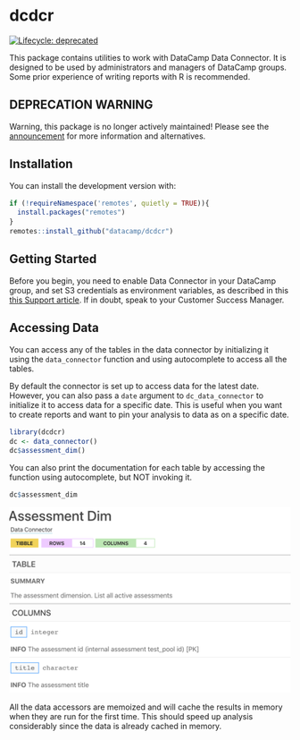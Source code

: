 
<!-- README.md is generated from README.Rmd. Please edit that file -->

# dcdcr

<!-- badges: start -->

[![Lifecycle:
deprecated](https://img.shields.io/badge/lifecycle-deprecated-orange.svg)](https://lifecycle.r-lib.org/articles/stages.html#deprecated)
<!-- badges: end -->

This package contains utilities to work with DataCamp Data Connector. It
is designed to be used by administrators and managers of DataCamp
groups. Some prior experience of writing reports with R is recommended.

## DEPRECATION WARNING

Warning, this package is no longer actively maintained! Please see the
[announcement](https://enterprise-docs.datacamp.com/data-connector/data-connector-faq/deprecating-dcdcpy-and-dcdcr)
for more information and alternatives.

## Installation

You can install the development version with:

``` r
if (!requireNamespace('remotes', quietly = TRUE)){
  install.packages("remotes")
}
remotes::install_github("datacamp/dcdcr")
```

## Getting Started

Before you begin, you need to enable Data Connector in your DataCamp
group, and set S3 credentials as environment variables, as described in
this [this Support
article](https://support.datacamp.com/hc/en-us/articles/4405070893591-DataCamp-Data-Connector-A-Step-by-Step-Configuration-Guide-for-Automated-Data-Exports).
If in doubt, speak to your Customer Success Manager.

## Accessing Data

You can access any of the tables in the data connector by initializing
it using the `data_connector` function and using autocomplete to access
all the tables.

By default the connector is set up to access data for the latest date.
However, you can also pass a `date` argument to `dc_data_connector` to
initialize it to access data for a specific date. This is useful when
you want to create reports and want to pin your analysis to data as on a
specific date.

``` r
library(dcdcr)
dc <- data_connector()
dc$assessment_dim()
```

You can also print the documentation for each table by accessing the
function using autocomplete, but NOT invoking it.

``` r
dc$assessment_dim
```

![dc-help](man/figures/dc-help.png)

All the data accessors are memoized and will cache the results in memory
when they are run for the first time. This should speed up analysis
considerably since the data is already cached in memory.

